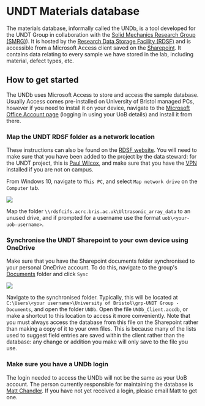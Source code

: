 # UNDT Materials database

The materials database, informally called the UNDb, is a tool developed for the UNDT Group in collaboration with the [Solid Mechanics Research Group (SMRG)](https://www.bristol.ac.uk/engineering/research/solids/)). It is hosted by the [Research Data Storage Facility (RDSF)](https://www.bristol.ac.uk/acrc/research-data-storage-facility/) and is accessible from a Microsoft Access client saved on the [Sharepoint](https://uob.sharepoint.com/:f:/r/teams/grp-UNDTGroup/Shared%20Documents/UNDb). It contains data relating to every sample we have stored in the lab, including material, defect types, etc.

## How to get started

The UNDb uses Microsoft Access to store and access the sample database. Usually Access comes pre-installed on University of Bristol managed PCs, however if you need to install it on your device, navigate to the [Microsoft Office Account page](https://portal.office.com/account) (logging in using your UoB details) and install it from there.

### Map the UNDT RDSF folder as a network location

These instructions can also be found on the [RDSF website](https://www.bristol.ac.uk/acrc/research-data-storage-facility/how-to-access-the-rdsf/). You will need to make sure that you have been added to the project by the data steward: for the UNDT project, this is [Paul Wilcox](mailto:p.wilcox@bristol.ac.uk), and make sure that you have the [VPN](https://www.bris.ac.uk/it-services/advice/homeusers/uobonly/uobvpn/howto/) installed if you are not on campus.

From Windows 10, navigate to `This PC`, and select `Map network drive` on the `Computer` tab.

<img align="center" src="https://github.com/ndtatbristol/undt-handbook-v1.0_mgchandler/blob/main/book/template/resources/network drive.png">

Map the folder `\\rdsfcifs.acrc.bris.ac.uk\Ultrasonic_array_data` to an unused drive, and if prompted for a username use the format `uob\<your-uob-username>`.

### Synchronise the UNDT Sharepoint to your own device using OneDrive

Make sure that you have the Sharepoint documents folder synchronised to your personal OneDrive account. To do this, navigate to the group's [Documents](https://uob.sharepoint.com/teams/grp-UNDTGroup/Shared%20Documents/Forms/AllItems.aspx) folder and click `Sync`

<img align="center" src="https://github.com/ndtatbristol/undt-handbook-v1.0_mgchandler/blob/main/book/template/resources/Sync.png">

Navigate to the synchronised folder. Typically, this will be located at `C:\Users\<your username>\University of Bristol\grp-UNDT Group - Documents`, and open the folder `UNDb`. Open the file `UNDb_Client.accdb`, or make a shortcut to this location to access it more conveniently. Note that you must always access the database from this file on the Sharepoint rather than making a copy of it to your own files. This is because many of the lists used to suggest field entries are saved within the client rather than the database: any change or addition you make will only save to the file you use.

### Make sure you have a UNDb login

The login needed to access the UNDb will not be the same as your UoB account. The person currently responsible for maintaining the database is [Matt Chandler](mailto:m.chandler@bristol.ac.uk). If you have not yet received a login, please email Matt to get one.
